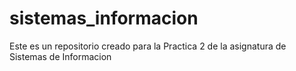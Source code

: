# sistemas_informacion
Este es un repositorio creado para la Practica 2 de la asignatura de Sistemas de Informacion

